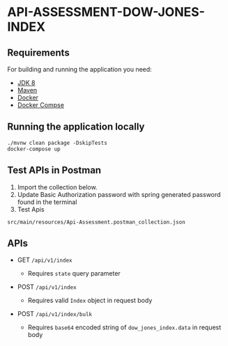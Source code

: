 # API-ASSESSMENT-DOW-JONES-INDEX

## Requirements

For building and running the application you need:

- [JDK 8](https://adoptopenjdk.net/)
- [Maven](https://maven.apache.org)
- [Docker](https://www.docker.com/)
- [Docker Compse](https://docs.docker.com/compose/install/)

## Running the application locally

```
./mvnw clean package -DskipTests
docker-compose up
```

## Test APIs in Postman

1. Import the collection below.
2. Update Basic Authorization password with spring generated password found in the terminal
3. Test Apis
```
src/main/resources/Api-Assessment.postman_collection.json
```

## APIs

* GET ```/api/v1/index```
    *   Requires ```state``` query parameter

* POST ```/api/v1/index```
    *   Requires valid ```Index```  object in request body

* POST ```/api/v1/index/bulk```
    *   Requires ```base64``` encoded string of ```dow_jones_index.data``` in request body

